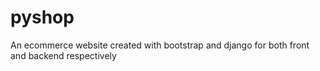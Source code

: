 # pyshop
 An ecommerce website created with bootstrap and django for both front and backend respectively
